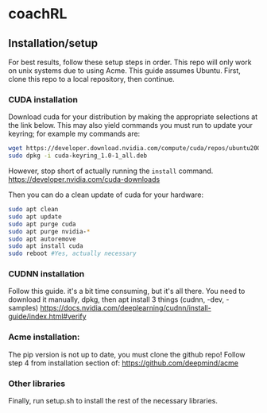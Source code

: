 # coachRL


## Installation/setup

For best results, follow these setup steps in order. This repo will only work on unix systems due to using Acme. This guide assumes Ubuntu. 
First, clone this repo to a local repository, then continue.

### CUDA installation
Download cuda for your distribution by making the appropriate selections at the link below. 
This may also yield commands you must run to update your keyring; for example my commands are:
```sh
wget https://developer.download.nvidia.com/compute/cuda/repos/ubuntu2004/x86_64/cuda-keyring_1.0-1_all.deb
sudo dpkg -i cuda-keyring_1.0-1_all.deb
```

However, stop short of actually running the ```install``` command.
https://developer.nvidia.com/cuda-downloads


Then you can do a clean update of cuda for your hardware:
```sh
sudo apt clean
sudo apt update
sudo apt purge cuda
sudo apt purge nvidia-*
sudo apt autoremove
sudo apt install cuda
sudo reboot #Yes, actually necessary
```

### CUDNN installation
Follow this guide. it's a bit time consuming, but it's all there.
You need to download it manually, dpkg, then apt install 3 things (cudnn, -dev, -samples)
https://docs.nvidia.com/deeplearning/cudnn/install-guide/index.html#verify




### Acme installation:
The pip version is not up to date, you must clone the github repo!
Follow step 4 from installation section of: https://github.com/deepmind/acme

### Other libraries
Finally, run setup.sh to install the rest of the necessary libraries.

